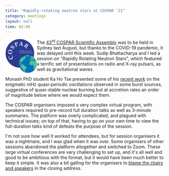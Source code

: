 ```yaml
---
title: "Rapidly-rotating neutron stars at COSPAR '21"
category: meetings
layout: null
time: 02:00
---
```

<!-- header generated from blosxom format post; make_header.pl 23.1.2022 -->
<p>
<img src="images/logo-cospar.png" width="100" align="left">
The <a href="https://cospar2021.org">43<sup>rd</sup> COSPAR Scientific
Assembly</a> was to be held in Sydney last August, but thanks to the 
COVID-19 pandemic, it was delayed until this week. Sudip Bhattacharya and
I led a session on "Rapidly Rotating Neutron Stars", which featured a terrific
set of presentations on radio and X-ray pulsars, as well as gravitational
waves.
</p>
<p>Monash PhD student Ka Ho Tse presented some of his 
<a href="/~dgallow/cgi-bin/blosxom.cgi/postgrads/mhz_qpos.html">recent work</a>
on the enigmatic mHz quasi-periodic oscillations observed in some burst
sources, suggestive of quasi-stable nuclear burning but at accretion rates an 
order of magnitude below where we would expect them.
</p>
<p>The COSPAR organisers imposed a very complex virtual program, with speakers
required to pre-record full duration talks as well as 3-minute summaries. 
The platform was overly complicated, and plagued with technical issues; 
on top of that, having to go on your own time to view the full-duration talks
kind of defeats the purpose of the session.
</p>
<p>I'm not sure how well it worked for attendees, but for session organisers
it was a nightmare, and I was glad when it was over. Some organisers of 
other sessions abandoned the platform altogether and switched to Zoom.
These large virtual conferences are very challenging to set up, and it's all
well and good to be ambitious with the format, but it would have been much
better to keep it simple.
It was also a bit galling for the organisers to 
<a href="https://www.youtube.com/watch?t=131&v=6vYBsfOsfy4&feature=youtu.be">blame the chairs and speakers</a> in the closing address.
</p>
